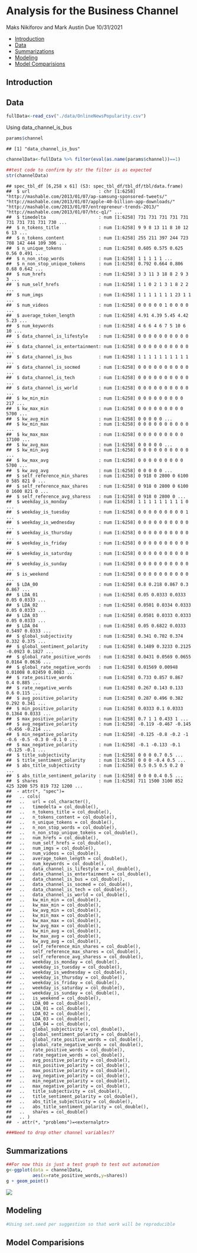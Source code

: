 Analysis for the Business Channel
================
Maks Nikiforov and Mark Austin
Due 10/31/2021

-   [Introduction](#introduction)
-   [Data](#data)
-   [Summarizations](#summarizations)
-   [Modeling](#modeling)
-   [Model Comparisions](#model-comparisions)

## Introduction

## Data

``` r
fullData<-read_csv("./data/OnlineNewsPopularity.csv")
```

Using data\_channel\_is\_bus

``` r
params$channel
```

    ## [1] "data_channel_is_bus"

``` r
channelData<-fullData %>% filter(eval(as.name(params$channel))==1) 

##test code to confirm by str the filter is as expected
str(channelData)
```

    ## spec_tbl_df [6,258 x 61] (S3: spec_tbl_df/tbl_df/tbl/data.frame)
    ##  $ url                          : chr [1:6258] "http://mashable.com/2013/01/07/ap-samsung-sponsored-tweets/" "http://mashable.com/2013/01/07/apple-40-billion-app-downloads/" "http://mashable.com/2013/01/07/entrepreneur-trends-2013/" "http://mashable.com/2013/01/07/htc-q1/" ...
    ##  $ timedelta                    : num [1:6258] 731 731 731 731 731 731 731 731 731 730 ...
    ##  $ n_tokens_title               : num [1:6258] 9 9 8 13 11 8 10 12 6 13 ...
    ##  $ n_tokens_content             : num [1:6258] 255 211 397 244 723 708 142 444 109 306 ...
    ##  $ n_unique_tokens              : num [1:6258] 0.605 0.575 0.625 0.56 0.491 ...
    ##  $ n_non_stop_words             : num [1:6258] 1 1 1 1 1 ...
    ##  $ n_non_stop_unique_tokens     : num [1:6258] 0.792 0.664 0.806 0.68 0.642 ...
    ##  $ num_hrefs                    : num [1:6258] 3 3 11 3 18 8 2 9 3 3 ...
    ##  $ num_self_hrefs               : num [1:6258] 1 1 0 2 1 3 1 8 2 2 ...
    ##  $ num_imgs                     : num [1:6258] 1 1 1 1 1 1 1 23 1 1 ...
    ##  $ num_videos                   : num [1:6258] 0 0 0 0 0 1 0 0 0 0 ...
    ##  $ average_token_length         : num [1:6258] 4.91 4.39 5.45 4.42 5.23 ...
    ##  $ num_keywords                 : num [1:6258] 4 6 6 4 6 7 5 10 6 10 ...
    ##  $ data_channel_is_lifestyle    : num [1:6258] 0 0 0 0 0 0 0 0 0 0 ...
    ##  $ data_channel_is_entertainment: num [1:6258] 0 0 0 0 0 0 0 0 0 0 ...
    ##  $ data_channel_is_bus          : num [1:6258] 1 1 1 1 1 1 1 1 1 1 ...
    ##  $ data_channel_is_socmed       : num [1:6258] 0 0 0 0 0 0 0 0 0 0 ...
    ##  $ data_channel_is_tech         : num [1:6258] 0 0 0 0 0 0 0 0 0 0 ...
    ##  $ data_channel_is_world        : num [1:6258] 0 0 0 0 0 0 0 0 0 0 ...
    ##  $ kw_min_min                   : num [1:6258] 0 0 0 0 0 0 0 0 0 217 ...
    ##  $ kw_max_min                   : num [1:6258] 0 0 0 0 0 0 0 0 0 5700 ...
    ##  $ kw_avg_min                   : num [1:6258] 0 0 0 0 0 ...
    ##  $ kw_min_max                   : num [1:6258] 0 0 0 0 0 0 0 0 0 0 ...
    ##  $ kw_max_max                   : num [1:6258] 0 0 0 0 0 0 0 0 0 17100 ...
    ##  $ kw_avg_max                   : num [1:6258] 0 0 0 0 0 ...
    ##  $ kw_min_avg                   : num [1:6258] 0 0 0 0 0 0 0 0 0 0 ...
    ##  $ kw_max_avg                   : num [1:6258] 0 0 0 0 0 0 0 0 0 5700 ...
    ##  $ kw_avg_avg                   : num [1:6258] 0 0 0 0 0 ...
    ##  $ self_reference_min_shares    : num [1:6258] 0 918 0 2800 0 6100 0 585 821 0 ...
    ##  $ self_reference_max_shares    : num [1:6258] 0 918 0 2800 0 6100 0 1600 821 0 ...
    ##  $ self_reference_avg_sharess   : num [1:6258] 0 918 0 2800 0 ...
    ##  $ weekday_is_monday            : num [1:6258] 1 1 1 1 1 1 1 1 1 0 ...
    ##  $ weekday_is_tuesday           : num [1:6258] 0 0 0 0 0 0 0 0 0 1 ...
    ##  $ weekday_is_wednesday         : num [1:6258] 0 0 0 0 0 0 0 0 0 0 ...
    ##  $ weekday_is_thursday          : num [1:6258] 0 0 0 0 0 0 0 0 0 0 ...
    ##  $ weekday_is_friday            : num [1:6258] 0 0 0 0 0 0 0 0 0 0 ...
    ##  $ weekday_is_saturday          : num [1:6258] 0 0 0 0 0 0 0 0 0 0 ...
    ##  $ weekday_is_sunday            : num [1:6258] 0 0 0 0 0 0 0 0 0 0 ...
    ##  $ is_weekend                   : num [1:6258] 0 0 0 0 0 0 0 0 0 0 ...
    ##  $ LDA_00                       : num [1:6258] 0.8 0.218 0.867 0.3 0.867 ...
    ##  $ LDA_01                       : num [1:6258] 0.05 0.0333 0.0333 0.05 0.0333 ...
    ##  $ LDA_02                       : num [1:6258] 0.0501 0.0334 0.0333 0.05 0.0333 ...
    ##  $ LDA_03                       : num [1:6258] 0.0501 0.0333 0.0333 0.05 0.0333 ...
    ##  $ LDA_04                       : num [1:6258] 0.05 0.6822 0.0333 0.5497 0.0333 ...
    ##  $ global_subjectivity          : num [1:6258] 0.341 0.702 0.374 0.332 0.375 ...
    ##  $ global_sentiment_polarity    : num [1:6258] 0.1489 0.3233 0.2125 -0.0923 0.1827 ...
    ##  $ global_rate_positive_words   : num [1:6258] 0.0431 0.0569 0.0655 0.0164 0.0636 ...
    ##  $ global_rate_negative_words   : num [1:6258] 0.01569 0.00948 0.01008 0.02459 0.0083 ...
    ##  $ rate_positive_words          : num [1:6258] 0.733 0.857 0.867 0.4 0.885 ...
    ##  $ rate_negative_words          : num [1:6258] 0.267 0.143 0.133 0.6 0.115 ...
    ##  $ avg_positive_polarity        : num [1:6258] 0.287 0.496 0.382 0.292 0.341 ...
    ##  $ min_positive_polarity        : num [1:6258] 0.0333 0.1 0.0333 0.1364 0.0333 ...
    ##  $ max_positive_polarity        : num [1:6258] 0.7 1 1 0.433 1 ...
    ##  $ avg_negative_polarity        : num [1:6258] -0.119 -0.467 -0.145 -0.456 -0.214 ...
    ##  $ min_negative_polarity        : num [1:6258] -0.125 -0.8 -0.2 -1 -0.6 -0.5 -0.3 0 -0.1 0 ...
    ##  $ max_negative_polarity        : num [1:6258] -0.1 -0.133 -0.1 -0.125 -0.1 ...
    ##  $ title_subjectivity           : num [1:6258] 0 0 0 0.7 0.5 ...
    ##  $ title_sentiment_polarity     : num [1:6258] 0 0 0 -0.4 0.5 ...
    ##  $ abs_title_subjectivity       : num [1:6258] 0.5 0.5 0.5 0.2 0 ...
    ##  $ abs_title_sentiment_polarity : num [1:6258] 0 0 0 0.4 0.5 ...
    ##  $ shares                       : num [1:6258] 711 1500 3100 852 425 3200 575 819 732 1200 ...
    ##  - attr(*, "spec")=
    ##   .. cols(
    ##   ..   url = col_character(),
    ##   ..   timedelta = col_double(),
    ##   ..   n_tokens_title = col_double(),
    ##   ..   n_tokens_content = col_double(),
    ##   ..   n_unique_tokens = col_double(),
    ##   ..   n_non_stop_words = col_double(),
    ##   ..   n_non_stop_unique_tokens = col_double(),
    ##   ..   num_hrefs = col_double(),
    ##   ..   num_self_hrefs = col_double(),
    ##   ..   num_imgs = col_double(),
    ##   ..   num_videos = col_double(),
    ##   ..   average_token_length = col_double(),
    ##   ..   num_keywords = col_double(),
    ##   ..   data_channel_is_lifestyle = col_double(),
    ##   ..   data_channel_is_entertainment = col_double(),
    ##   ..   data_channel_is_bus = col_double(),
    ##   ..   data_channel_is_socmed = col_double(),
    ##   ..   data_channel_is_tech = col_double(),
    ##   ..   data_channel_is_world = col_double(),
    ##   ..   kw_min_min = col_double(),
    ##   ..   kw_max_min = col_double(),
    ##   ..   kw_avg_min = col_double(),
    ##   ..   kw_min_max = col_double(),
    ##   ..   kw_max_max = col_double(),
    ##   ..   kw_avg_max = col_double(),
    ##   ..   kw_min_avg = col_double(),
    ##   ..   kw_max_avg = col_double(),
    ##   ..   kw_avg_avg = col_double(),
    ##   ..   self_reference_min_shares = col_double(),
    ##   ..   self_reference_max_shares = col_double(),
    ##   ..   self_reference_avg_sharess = col_double(),
    ##   ..   weekday_is_monday = col_double(),
    ##   ..   weekday_is_tuesday = col_double(),
    ##   ..   weekday_is_wednesday = col_double(),
    ##   ..   weekday_is_thursday = col_double(),
    ##   ..   weekday_is_friday = col_double(),
    ##   ..   weekday_is_saturday = col_double(),
    ##   ..   weekday_is_sunday = col_double(),
    ##   ..   is_weekend = col_double(),
    ##   ..   LDA_00 = col_double(),
    ##   ..   LDA_01 = col_double(),
    ##   ..   LDA_02 = col_double(),
    ##   ..   LDA_03 = col_double(),
    ##   ..   LDA_04 = col_double(),
    ##   ..   global_subjectivity = col_double(),
    ##   ..   global_sentiment_polarity = col_double(),
    ##   ..   global_rate_positive_words = col_double(),
    ##   ..   global_rate_negative_words = col_double(),
    ##   ..   rate_positive_words = col_double(),
    ##   ..   rate_negative_words = col_double(),
    ##   ..   avg_positive_polarity = col_double(),
    ##   ..   min_positive_polarity = col_double(),
    ##   ..   max_positive_polarity = col_double(),
    ##   ..   avg_negative_polarity = col_double(),
    ##   ..   min_negative_polarity = col_double(),
    ##   ..   max_negative_polarity = col_double(),
    ##   ..   title_subjectivity = col_double(),
    ##   ..   title_sentiment_polarity = col_double(),
    ##   ..   abs_title_subjectivity = col_double(),
    ##   ..   abs_title_sentiment_polarity = col_double(),
    ##   ..   shares = col_double()
    ##   .. )
    ##  - attr(*, "problems")=<externalptr>

``` r
###Need to drop other channel variables??
```

## Summarizations

``` r
##For now this is just a test graph to test out automation
g<-ggplot(data = channelData,
          aes(x=rate_positive_words,y=shares))
g + geom_point()
```

![](images/bus/graphOneA-1.png)<!-- -->

## Modeling

``` r
#Using set.seed per suggestion so that work will be reproducible
```

## Model Comparisions
